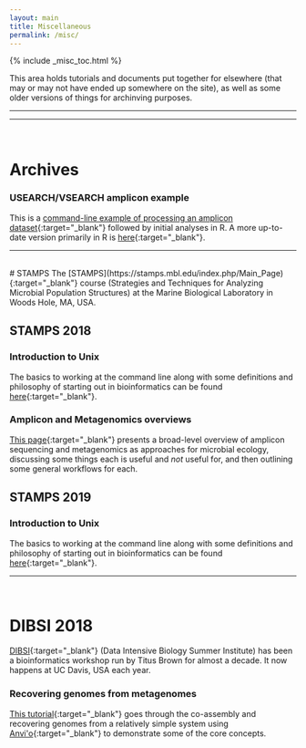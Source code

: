 ```yaml
---
layout: main
title: Miscellaneous
permalink: /misc/
---  
```


{% include _misc_toc.html %}

This area holds tutorials and documents put together for elsewhere (that may or may not have ended up somewhere on the site), as well as some older versions of things for archinving purposes.
<br>

---
---
<br>

# Archives
### USEARCH/VSEARCH amplicon example
This is a [command-line example of processing an amplicon dataset](/amplicon/workflow_ex){:target="_blank"} followed by initial analyses in R. A more up-to-date version primarily in R is [here](/amplicon/dada2_workflow_ex){:target="_blank"}.
<br>

---
<br>
# STAMPS
The [STAMPS](https://stamps.mbl.edu/index.php/Main_Page){:target="_blank"} course (Strategies and Techniques for Analyzing Microbial Population Structures) at the Marine Biological Laboratory in Woods Hole, MA, USA.

## STAMPS 2018
### Introduction to Unix
The basics to working at the command line along with some definitions and philosophy of starting out in bioinformatics can be found [here](https://astrobiomike.github.io/stamps2018/unix_intro){:target="_blank"}.

### Amplicon and Metagenomics overviews
[This page](/misc/amplicon_and_metagen){:target="_blank"} presents a broad-level overview of amplicon sequencing and metagenomics as approaches for microbial ecology, discussing some things each is useful and _not_ useful for, and then outlining some general workflows for each.

## STAMPS 2019
### Introduction to Unix
The basics to working at the command line along with some definitions and philosophy of starting out in bioinformatics can be found [here](/stamps2019/unix-crash-course){:target="_blank"}.
<br>

---
<br>


# DIBSI 2018
[DIBSI](http://ivory.idyll.org/dibsi/){:target="_blank"} (Data Intensive Biology Summer Institute) has been a bioinformatics workshop run by Titus Brown for almost a decade. It now happens at UC Davis, USA each year. 

### Recovering genomes from metagenomes
[This tutorial](https://astrobiomike.github.io/metagenomics/metagen_anvio){:target="_blank"} goes through the co-assembly and recovering genomes from a relatively simple system using [Anvi'o](http://merenlab.org/software/anvio/){:target="_blank"} to demonstrate some of the core concepts. 


